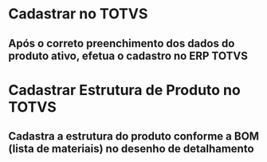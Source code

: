 # Cadastrar no TOTVS

## Após o correto preenchimento dos dados do produto ativo, efetua o cadastro no ERP TOTVS

# Cadastrar Estrutura de Produto no TOTVS

## Cadastra a estrutura do produto conforme a BOM (lista de materiais) no desenho de detalhamento